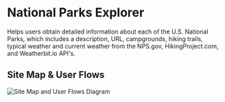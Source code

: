 # National Parks Explorer
Helps users obtain detailed information about each of the U.S. National Parks, which includes a description, URL, campgrounds, hiking trails, typical weather and current weather from the NPS.gov, HikingProject.com, and Weatherbit.io API's.

## Site Map & User Flows
![Site Map and User Flows Diagram](https://photos.google.com/search/_tra_/photo/AF1QipMTYGCGN4dM5VypKCGAwQ8sbvU_-oVGEpSmsoMf)

